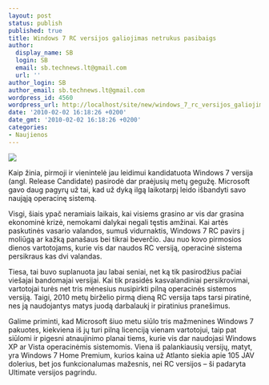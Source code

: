 ```yaml
---
layout: post
status: publish
published: true
title: Windows 7 RC versijos galiojimas netrukus pasibaigs
author:
  display_name: SB
  login: SB
  email: sb.technews.lt@gmail.com
  url: ''
author_login: SB
author_email: sb.technews.lt@gmail.com
wordpress_id: 4560
wordpress_url: http://localhost/site/new/windows_7_rc_versijos_galiojimas_netrukus_pasibaigs/
date: '2010-02-02 16:18:26 +0200'
date_gmt: '2010-02-02 16:18:26 +0200'
categories:
- Naujienos
---
```

<div class="imgright"><img src="http://t2.gstatic.com/images?q=tbn:eaf-34UezhfNcM:http://www.mobilewhack.com/wp-content/pics/2009/06/windows-7-box-art.jpg"  /></div>
<p>Kaip žinia, pirmoji ir vienintelė jau leidimui kandidatuota Windows 7 versija (angl. Release Candidate) pasirodė dar praėjusių metų gegužę. Microsoft gavo daug pagyrų už tai, kad už dyką ilgą laikotarpį leido išbandyti savo naująją operacinę sistemą.</p>
<p>Visgi, šiais ypač neramiais laikais, kai visiems grasino ar vis dar grasina ekonominė krizė, nemokami dalykai negali tęstis amžinai. Kai artės paskutinės vasario valandos, sumuš vidurnaktis, Windows 7 RC pavirs į moliūgą ar kažką panašaus bei tikrai beverčio. Jau nuo kovo pirmosios dienos vartotojams, kurie vis dar naudos RC versiją, operacinė sistema persikraus kas dvi valandas.</p>
<p>Tiesa, tai buvo suplanuota jau labai seniai, net ką tik pasirodžius pačiai viešajai bandomajai versijai. Kai tik prasidės kasvalandiniai persikrovimai, vartotojai turės net tris mėnesius nusipirkti pilną operacinės sistemos versiją. Taigi, 2010 metų birželio pirmą dieną RC versija taps tarsi piratinė, nes ją naudojantys matys juodą darbalaukį ir piratinius pranešimus.</p>
<p>Galime priminti, kad Microsoft šiuo metu siūlo tris mažmenines Windows 7 pakuotes, kiekviena iš jų turi pilną licenciją vienam vartotojui, taip pat siūlomi ir pigesni atnaujinimo planai tiems, kurie vis dar naudojasi Windows XP ar Vista operacinėmis sistemomis. Viena iš palankiausių versijų, matyt, yra Windows 7 Home Premium, kurios kaina už Atlanto siekia apie 105 JAV dolerius, bet jos funkcionalumas mažesnis, nei RC versijos – ši padaryta Ultimate versijos pagrindu.<br /></p>

